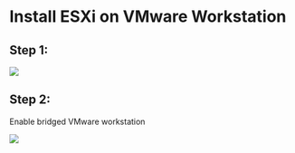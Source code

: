 # Install ESXi on VMware Workstation

## Step 1:

![](/img/VMWare/2023-04-23_17-36-31.png)

## Step 2:

Enable bridged VMware workstation

![](/img/VMWare/412.png)
